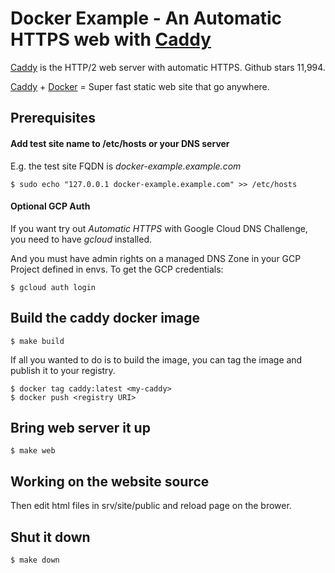 # Docker Example - An Automatic HTTPS web with [Caddy]

[Caddy] is the HTTP/2 web server with automatic HTTPS. Github stars 11,994.

[Caddy] + [Docker] = Super fast static web site that go anywhere.

## Prerequisites

#### Add test site name to /etc/hosts or your DNS server

E.g. the test site FQDN is _docker-example.example.com_

```
$ sudo echo "127.0.0.1 docker-example.example.com" >> /etc/hosts
```

#### Optional GCP Auth

If you want try out _Automatic HTTPS_ with Google Cloud DNS Challenge,
you need to have _gcloud_ installed.

And you must have admin rights on a managed DNS Zone in your GCP Project defined in envs. To get the GCP credentials:

```
$ gcloud auth login
```

## Build the caddy docker image

```
$ make build
```

If all you wanted to do is to build the image, you can tag the image and publish it to your registry.

```
$ docker tag caddy:latest <my-caddy>
$ docker push <registry URI>
```

## Bring web server it up

```
$ make web
```

## Working on the website source

Then edit html files in srv/site/public and reload page on the brower.

## Shut it down

```
$ make down
```

[Caddy]: https://caddyserver.com/
[Docker]: https://www.docker.com/
